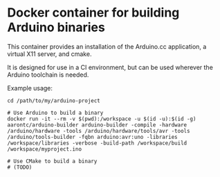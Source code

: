 # Docker container for building Arduino binaries

This container provides an installation of the Arduino.cc application, a virtual X11 server, and cmake.

It is designed for use in a CI environment, but can be used wherever the Arduino toolchain is needed.

Example usage:

    cd /path/to/my/arduino-project

    # Use Arduino to build a binary
    docker run -it --rm -v $(pwd):/workspace -u $(id -u):$(id -g) aarontc/arduino-builder arduino-builder -compile -hardware /arduino/hardware -tools /arduino/hardware/tools/avr -tools /arduino/tools-builder -fqbn arduino:avr:uno -libraries /workspace/libraries -verbose -build-path /workspace/build /workspace/myproject.ino

    # Use CMake to build a binary
    # (TODO)
